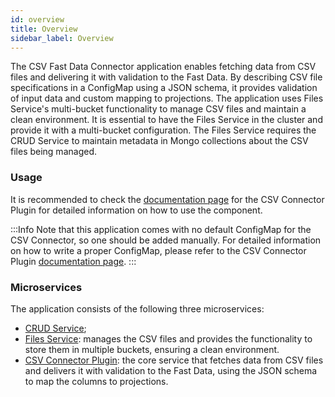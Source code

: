 ```yaml
---
id: overview
title: Overview
sidebar_label: Overview
---
```

The CSV Fast Data Connector application enables fetching data from CSV files and delivering it with validation to the Fast Data. By describing CSV file specifications in a ConfigMap using a JSON schema, it provides validation of input data and custom mapping to projections. The application uses Files Service's multi-bucket functionality to manage CSV files and maintain a clean environment. It is essential to have the Files Service in the cluster and provide it with a multi-bucket configuration. The Files Service requires the CRUD Service to maintain metadata in Mongo collections about the CSV files being managed.

### Usage

It is recommended to check the [documentation page](../../runtime_suite/csv-connector-plugin/configuration) for the CSV Connector Plugin for detailed information on how to use the component.

:::Info
Note that this application comes with no default ConfigMap for the CSV Connector, so one should be added manually. For detailed information on how to write a proper ConfigMap, please refer to the CSV Connector Plugin [documentation page](../../runtime_suite/csv-connector-plugin/configuration).
:::

### Microservices

The application consists of the following three microservices:

- [CRUD Service](../../runtime_suite/crud-service/overview_and_usage);
- [Files Service](../../runtime_suite/files-service/configuration): manages the CSV files and provides the functionality to store them in multiple buckets, ensuring a clean environment.
- [CSV Connector Plugin](../../runtime_suite/csv-connector-plugin/configuration): the core service that fetches data from CSV files and delivers it with validation to the Fast Data, using the JSON schema to map the columns to projections.
